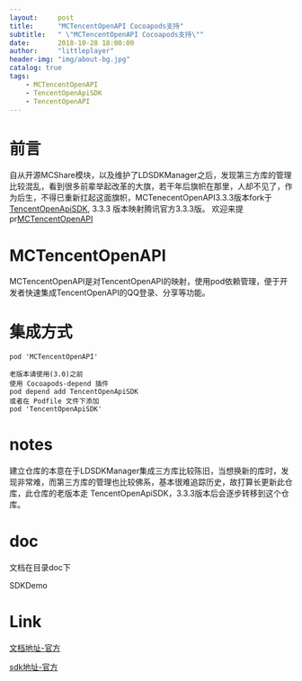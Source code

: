 ```yaml
---
layout:     post
title:      "MCTencentOpenAPI Cocoapods支持"
subtitle:   " \"MCTencentOpenAPI Cocoapods支持\""
date:       2018-10-28 18:00:00
author:     "littleplayer"
header-img: "img/about-bg.jpg"
catalog: true
tags:
    - MCTencentOpenAPI
    - TencentOpenApiSDK
    - TencentOpenAPI
---
```


# 前言
自从开源MCShare模块，以及维护了LDSDKManager之后，发现第三方库的管理比较混乱，看到很多前辈举起改革的大旗，若干年后旗帜在那里，人却不见了，作为后生，不得已重新扛起这面旗帜，MCTenecentOpenAPI3.3.3版本fork于[TencentOpenApiSDK](https://github.com/candyan/TencentOpenApiSDK), 3.3.3 版本映射腾讯官方3.3.3版。
欢迎来提pr[MCTencentOpenAPI](https://github.com/poholo/MCTencentOpenAPI)

# MCTencentOpenAPI
MCTencentOpenAPI是对TencentOpenAPI的映射，使用pod依赖管理，便于开发者快速集成TencentOpenAPI的QQ登录、分享等功能。

# 集成方式
```
pod 'MCTencentOpenAPI'

老版本请使用(3.0)之前
使用 Cocoapods-depend 插件
pod depend add TencentOpenApiSDK
或者在 Podfile 文件下添加
pod 'TencentOpenApiSDK'
```
# notes
建立仓库的本意在于LDSDKManager集成三方库比较陈旧，当想换新的库时，发现非常难，而第三方库的管理也比较佛系，基本很难追踪历史，故打算长更新此仓库，此仓库的老版本走 TencentOpenApiSDK，3.3.3版本后会逐步转移到这个仓库。
# doc
文档在目录doc下

SDKDemo

# Link
[文档地址-官方](http://wiki.open.qq.com/index.php?title=iOS_API调用说明&oldid=46716)

[sdk地址-官方](http://wiki.open.qq.com/wiki/mobile/SDK下载)


